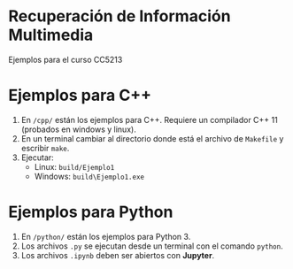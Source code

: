 # Recuperación de Información Multimedia

Ejemplos para el curso CC5213

# Ejemplos para C++

1. En `/cpp/` están los ejemplos para C++. Requiere un compilador C++ 11 (probados en windows y linux).
2. En un terminal cambiar al directorio donde está el archivo de `Makefile` y escribir `make`.
3. Ejecutar:
	* Linux: `build/Ejemplo1`
	* Windows: `build\Ejemplo1.exe`

# Ejemplos para Python

1. En `/python/` están los ejemplos para Python 3.
2. Los archivos `.py` se ejecutan desde un terminal con el comando `python`.
3. Los archivos `.ipynb` deben ser abiertos con **Jupyter**.
